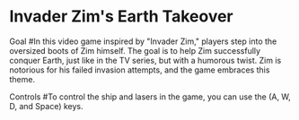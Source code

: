 # Invader Zim's Earth Takeover

Goal
#In this video game inspired by "Invader Zim," players step into the oversized boots of Zim himself. The goal is to help Zim successfully conquer Earth, just like in the TV series, but with a humorous twist. Zim is notorious for his failed invasion attempts, and the game embraces this theme.

Controls
#To control the ship and lasers in the game, you can use the (A, W, D, and Space) keys.




